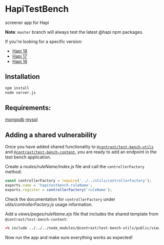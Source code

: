 # HapiTestBench
screener app for Hapi

**Note**: `master` branch will always test the latest @hapi npm packages.

If you're looking for a specific version:

 * [Hapi 18](https://github.com/Contrast-Security-OSS/NodeTestBenches/tree/hapi18/hapi)
 * [Hapi 17](https://github.com/Contrast-Security-OSS/NodeTestBenches/tree/hapi17/hapi)
 * [Hapi 16](https://github.com/Contrast-Security-OSS/Hapi16TestBench)

## Installation
```bash
npm install
node server.js
```

## Requirements:
[mongodb](https://docs.mongodb.com/manual/installation/)
[mysql](https://www.mysql.com/)

## Adding a shared vulnerability
Once you have added shared functionality to
[`@contrast/test-bench-utils`](https://github.com/Contrast-Security-OSS/NodeTestBenches/tree/master/test-bench-utils)
and
[`@contrast/test-bench-content`](https://github.com/Contrast-Security-OSS/NodeTestBenches/tree/master/test-bench-content),
you are ready to add an endpoint in the test bench application.

Create a _routes/ruleName/index.js_ file and call the `controllerFactory` method:
```js
const controllerFactory = require('../../utils/controllerFactory');
exports.name = 'hapitestbench.ruleName';
exports.register = controllerFactory('ruleName');
```

Check the documentation for `controllerFactory` under _utils/controllerFactory.js_
usage information.

Add a _views/pages/ruleName.ejs_ file that includes the shared template from
`@contrast/test-bench-content`:
```html
<% include ../../../node_modules/@contrast/test-bench-utils/public/views/ruleName.ejs %>
```

Now run the app and make sure everything works as expected!

